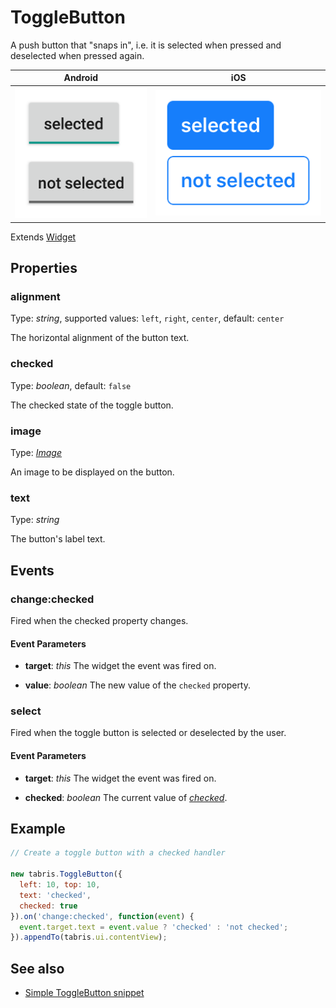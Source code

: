 # ToggleButton

A push button that "snaps in", i.e. it is selected when pressed and deselected when pressed again.

Android | iOS
--- | ---
![ToggleButton on Android](img/android/ToggleButton.png) | ![ToggleButton on iOS](img/ios/ToggleButton.png)

Extends [Widget](Widget.md)

## Properties

### alignment

Type: *string*, supported values: `left`, `right`, `center`, default: `center`

The horizontal alignment of the button text.

### checked

Type: *boolean*, default: `false`

The checked state of the toggle button.

### image

Type: *[Image](../types.md#image)*

An image to be displayed on the button.

### text

Type: *string*

The button's label text.


## Events

### change:checked
Fired when the checked property changes.

#### Event Parameters 
- **target**: *this*
    The widget the event was fired on.

- **value**: *boolean*
    The new value of the `checked` property.




### select
Fired when the toggle button is selected or deselected by the user.

#### Event Parameters 
- **target**: *this*
    The widget the event was fired on.

- **checked**: *boolean*
    The current value of *[checked](#checked)*.





## Example
```js
// Create a toggle button with a checked handler

new tabris.ToggleButton({
  left: 10, top: 10,
  text: 'checked',
  checked: true
}).on('change:checked', function(event) {
  event.target.text = event.value ? 'checked' : 'not checked';
}).appendTo(tabris.ui.contentView);
```
## See also

- [Simple ToggleButton snippet](https://github.com/eclipsesource/tabris-js/tree/v2.0.0-beta2/snippets/togglebutton.js)
